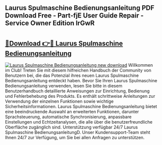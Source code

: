 ## Laurus Spulmaschine Bedienungsanleitung PDF Download Free - Part-fjE User Guide Repair - Service Owner Edition lrGwR

# <h2><a href="http://df5v47.blite.top/?on=Laurus+Spulmaschine+Bedienungsanleitung">🔗Download 👉🔴 Laurus Spulmaschine Bedienungsanleitung</a></h2>

[![Laurus Spulmaschine Bedienungsanleitung new download](https://i.imgur.com/lujVjoI.png)](http://df5v47.blite.top/?on=Laurus+Spulmaschine+Bedienungsanleitung)
Willkommen im Club! Treten Sie mit diesem hilfreichen Handbuch der Community von Benutzern bei, die das Potenzial ihres neuen Laurus Spulmaschine Bedienungsanleitung entdeckt haben. Bevor Sie Ihren Laurus Spulmaschine Bedienungsanleitung verwenden, lesen Sie bitte in diesem Benutzerhandbuch detaillierte Anweisungen zur Einrichtung, Bedienung und Fehlerbehebung des Produkts. Es enthält schrittweise Anleitungen zur Verwendung der einzelnen Funktionen sowie wichtige Sicherheitsinformationen. Laurus Spulmaschine Bedienungsanleitung bietet eine beeindruckende Auswahl an erweiterten Funktionen, darunter Sprachsteuerung, automatische Synchronisierung, anpassbare Einstellungen und Echtzeitanalysen, die alle über die benutzerfreundliche Oberfläche zugänglich sind. Unterstützung verfügbar 24/7 Laurus Spulmaschine BedienungsanleitungD. Unser Kundensupport-Team steht Ihnen 24/7 zur Verfügung, um Sie bei allen Anfragen zu unterstützen.

